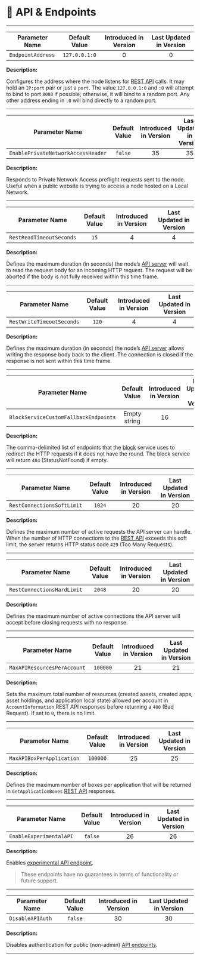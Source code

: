 # 🔗 API & Endpoints

---

| Parameter Name    | Default Value | Introduced in Version | Last Updated in Version |
|-------------------|:-------------:|:---------------------:|:-----------------------:|
| `EndpointAddress` | `127.0.0.1:0` |           0           |            0            |

**Description:**

Configures the address where the node listens for [REST API](./node-nn-api.md) calls.
It may hold an `IP:port` pair or just a `port`. The value `127.0.0.1:0` and `:0`
will attempt to bind to port `8080` if possible; otherwise, it will bind to a random
port. Any other address ending in `:0` will bind directly to a random port.

---

| Parameter Name                     | Default Value | Introduced in Version | Last Updated in Version |
|------------------------------------|:-------------:|:---------------------:|:-----------------------:|
| `EnablePrivateNetworkAccessHeader` |    `false`    |          35           |           35            |

**Description:**

Responds to Private Network Access preflight requests sent to the node. Useful when
a public website is trying to access a node hosted on a Local Network.

---

| Parameter Name           | Default Value | Introduced in Version | Last Updated in Version |
|--------------------------|:-------------:|:---------------------:|:-----------------------:|
| `RestReadTimeoutSeconds` |     `15`      |           4           |            4            |

**Description:**

Defines the maximum duration (in seconds) the node’s [API server](./node-nn-algod.md#endpoints)
will wait to read the request body for an incoming HTTP request. The request will
be aborted if the body is not fully received within this time frame.

---

| Parameter Name            | Default Value | Introduced in Version | Last Updated in Version |
|---------------------------|:-------------:|:---------------------:|:-----------------------:|
| `RestWriteTimeoutSeconds` |     `120`     |           4           |            4            |

**Description:**

Defines the maximum duration (in seconds) the node’s [API server](./node-nn-algod.md#endpoints)
allows writing the response body back to the client. The connection is closed if
the response is not sent within this time frame.

---

| Parameter Name                        | Default Value | Introduced in Version | Last Updated in Version |
|---------------------------------------|:-------------:|:---------------------:|:-----------------------:|
| `BlockServiceCustomFallbackEndpoints` | Empty string  |          16           |           16            |

**Description:**

The comma-delimited list of endpoints that the [block](../../ledger/ledger-block.md)
service uses to redirect the HTTP requests if it does not have the round. The block
service will return `404` (StatusNotFound) if empty.

---

| Parameter Name             | Default Value | Introduced in Version | Last Updated in Version |
|----------------------------|:-------------:|:---------------------:|:-----------------------:|
| `RestConnectionsSoftLimit` |    `1024`     |          20           |           20            |

**Description:**

Defines the maximum number of active requests the API server can handle. When the
number of HTTP connections to the [REST API](./node-nn-algod.md#endpoints) exceeds
this soft limit, the server returns HTTP status code `429` (Too Many Requests).

---

| Parameter Name             | Default Value | Introduced in Version | Last Updated in Version |
|----------------------------|:-------------:|:---------------------:|:-----------------------:|
| `RestConnectionsHardLimit` |    `2048`     |          20           |           20            |

**Description:**

Defines the maximum number of active connections the API server will accept before
closing requests with no response.

---

| Parameter Name              | Default Value | Introduced in Version | Last Updated in Version |
|-----------------------------|:-------------:|:---------------------:|:-----------------------:|
| `MaxAPIResourcesPerAccount` |   `100000`    |          21           |           21            |

**Description:**

Sets the maximum total number of resources (created assets, created apps, asset holdings,
and application local state) allowed per account in `AccountInformation` REST API
responses before returning a `400` (Bad Request). If set to `0`, there is no limit.

---

| Parameter Name            | Default Value | Introduced in Version | Last Updated in Version |
|---------------------------|:-------------:|:---------------------:|:-----------------------:|
| `MaxAPIBoxPerApplication` |   `100000`    |          25           |           25            |

**Description:**

Defines the maximum number of boxes per application that will be returned in `GetApplicationBoxes`
[REST API](./node-nn-algod.md#endpoints) responses.

---

| Parameter Name          | Default Value | Introduced in Version | Last Updated in Version |
|-------------------------|:-------------:|:---------------------:|:-----------------------:|
| `EnableExperimentalAPI` |    `false`    |          26           |           26            |

**Description:**

Enables [experimental API endpoint](./node-nn-algod.md#endpoints).

> These endpoints have no guarantees in terms of functionality or future support.

---

| Parameter Name   | Default Value | Introduced in Version | Last Updated in Version |
|------------------|:-------------:|:---------------------:|:-----------------------:|
| `DisableAPIAuth` |    `false`    |          30           |           30            |

**Description:**

Disables authentication for public (non-admin) [API endpoints](./node-nn-algod.md#endpoints).

---
